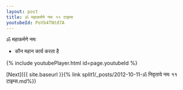 ```yaml
---
layout: post
title: ॐ महाकर्मणे नमः ११ टाइम्स
youtubeId: PoYb4TNtd7A
---
```

 
 
 ॐ महाकर्मणे नमः  
 
 -  कौन महान कार्य करता है 
 
  
 
  
 
 
 
 
 
 


{% include youtubePlayer.html id=page.youtubeId %}
 
[Next]({{ site.baseurl }}{% link  split1/_posts/2012-10-11-ॐ निवृताये नमः ११ टाइम्स.md%})
 
